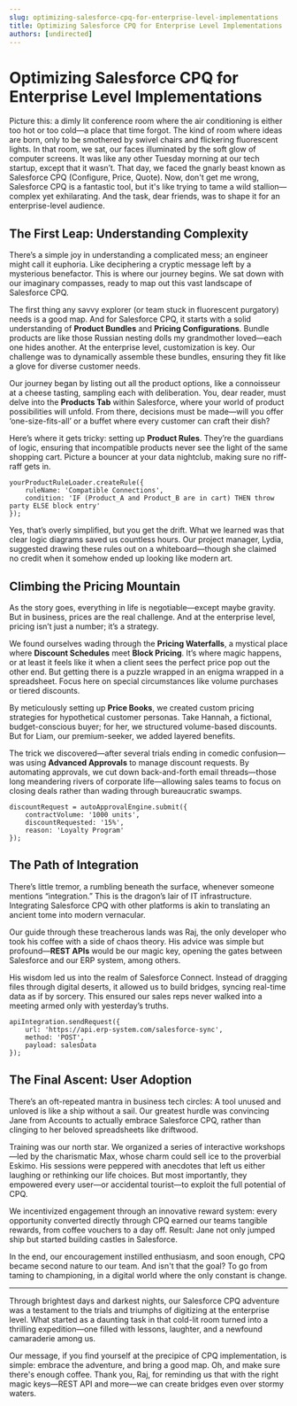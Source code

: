 ```yaml
---
slug: optimizing-salesforce-cpq-for-enterprise-level-implementations
title: Optimizing Salesforce CPQ for Enterprise Level Implementations
authors: [undirected]
---
```



# Optimizing Salesforce CPQ for Enterprise Level Implementations

Picture this: a dimly lit conference room where the air conditioning is either too hot or too cold—a place that time forgot. The kind of room where ideas are born, only to be smothered by swivel chairs and flickering fluorescent lights. In that room, we sat, our faces illuminated by the soft glow of computer screens. It was like any other Tuesday morning at our tech startup, except that it wasn’t. That day, we faced the gnarly beast known as Salesforce CPQ (Configure, Price, Quote). Now, don't get me wrong, Salesforce CPQ is a fantastic tool, but it's like trying to tame a wild stallion—complex yet exhilarating. And the task, dear friends, was to shape it for an enterprise-level audience. 

## The First Leap: Understanding Complexity

There’s a simple joy in understanding a complicated mess; an engineer might call it euphoria. Like deciphering a cryptic message left by a mysterious benefactor. This is where our journey begins. We sat down with our imaginary compasses, ready to map out this vast landscape of Salesforce CPQ. 

The first thing any savvy explorer (or team stuck in fluorescent purgatory) needs is a good map. And for Salesforce CPQ, it starts with a solid understanding of **Product Bundles** and **Pricing Configurations**. Bundle products are like those Russian nesting dolls my grandmother loved—each one hides another. At the enterprise level, customization is key. Our challenge was to dynamically assemble these bundles, ensuring they fit like a glove for diverse customer needs.

Our journey began by listing out all the product options, like a connoisseur at a cheese tasting, sampling each with deliberation. You, dear reader, must delve into the **Products Tab** within Salesforce, where your world of product possibilities will unfold. From there, decisions must be made—will you offer ‘one-size-fits-all’ or a buffet where every customer can craft their dish? 

Here’s where it gets tricky: setting up **Product Rules**. They’re the guardians of logic, ensuring that incompatible products never see the light of the same shopping cart. Picture a bouncer at your data nightclub, making sure no riff-raff gets in. 

```
yourProductRuleLoader.createRule({
    ruleName: 'Compatible Connections',
    condition: 'IF (Product_A and Product_B are in cart) THEN throw party ELSE block entry'
});
```

Yes, that’s overly simplified, but you get the drift. What we learned was that clear logic diagrams saved us countless hours. Our project manager, Lydia, suggested drawing these rules out on a whiteboard—though she claimed no credit when it somehow ended up looking like modern art.

## Climbing the Pricing Mountain

As the story goes, everything in life is negotiable—except maybe gravity. But in business, prices are the real challenge. And at the enterprise level, pricing isn’t just a number; it’s a strategy. 

We found ourselves wading through the **Pricing Waterfalls**, a mystical place where **Discount Schedules** meet **Block Pricing**. It’s where magic happens, or at least it feels like it when a client sees the perfect price pop out the other end. But getting there is a puzzle wrapped in an enigma wrapped in a spreadsheet. Focus here on special circumstances like volume purchases or tiered discounts. 

By meticulously setting up **Price Books**, we created custom pricing strategies for hypothetical customer personas. Take Hannah, a fictional, budget-conscious buyer; for her, we structured volume-based discounts. But for Liam, our premium-seeker, we added layered benefits. 

The trick we discovered—after several trials ending in comedic confusion—was using **Advanced Approvals** to manage discount requests. By automating approvals, we cut down back-and-forth email threads—those long meandering rivers of corporate life—allowing sales teams to focus on closing deals rather than wading through bureaucratic swamps.

```
discountRequest = autoApprovalEngine.submit({
    contractVolume: '1000 units',
    discountRequested: '15%',
    reason: 'Loyalty Program'
});
```

## The Path of Integration

There’s little tremor, a rumbling beneath the surface, whenever someone mentions “integration.” This is the dragon’s lair of IT infrastructure. Integrating Salesforce CPQ with other platforms is akin to translating an ancient tome into modern vernacular. 

Our guide through these treacherous lands was Raj, the only developer who took his coffee with a side of chaos theory. His advice was simple but profound—**REST APIs** would be our magic key, opening the gates between Salesforce and our ERP system, among others. 

His wisdom led us into the realm of Salesforce Connect. Instead of dragging files through digital deserts, it allowed us to build bridges, syncing real-time data as if by sorcery. This ensured our sales reps never walked into a meeting armed only with yesterday’s truths. 

```
apiIntegration.sendRequest({
    url: 'https://api.erp-system.com/salesforce-sync',
    method: 'POST',
    payload: salesData
});
```

## The Final Ascent: User Adoption

There’s an oft-repeated mantra in business tech circles: A tool unused and unloved is like a ship without a sail. Our greatest hurdle was convincing Jane from Accounts to actually embrace Salesforce CPQ, rather than clinging to her beloved spreadsheets like driftwood. 

Training was our north star. We organized a series of interactive workshops—led by the charismatic Max, whose charm could sell ice to the proverbial Eskimo. His sessions were peppered with anecdotes that left us either laughing or rethinking our life choices. But most importantly, they empowered every user—or accidental tourist—to exploit the full potential of CPQ.

We incentivized engagement through an innovative reward system: every opportunity converted directly through CPQ earned our teams tangible rewards, from coffee vouchers to a day off. Result: Jane not only jumped ship but started building castles in Salesforce. 

In the end, our encouragement instilled enthusiasm, and soon enough, CPQ became second nature to our team. And isn't that the goal? To go from taming to championing, in a digital world where the only constant is change.

---

Through brightest days and darkest nights, our Salesforce CPQ adventure was a testament to the trials and triumphs of digitizing at the enterprise level. What started as a daunting task in that cold-lit room turned into a thrilling expedition—one filled with lessons, laughter, and a newfound camaraderie among us. 

Our message, if you find yourself at the precipice of CPQ implementation, is simple: embrace the adventure, and bring a good map. Oh, and make sure there's enough coffee. Thank you, Raj, for reminding us that with the right magic keys—REST API and more—we can create bridges even over stormy waters.